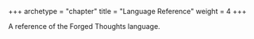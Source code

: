 +++
archetype = "chapter"
title = "Language Reference"
weight = 4
+++

A reference of the Forged Thoughts language.